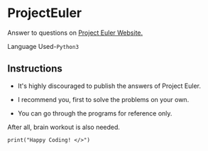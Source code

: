 # ProjectEuler

Answer to questions on [Project Euler Website.](https://projecteuler.net/)

Language Used-```Python3```

## Instructions

- It's highly discouraged to publish the answers of Project Euler.

- I recommend you, first to solve the problems on your own.

- You can go through the programs for reference only.

After all, brain workout is also needed.

```Python3
print("Happy Coding! </>")
```

